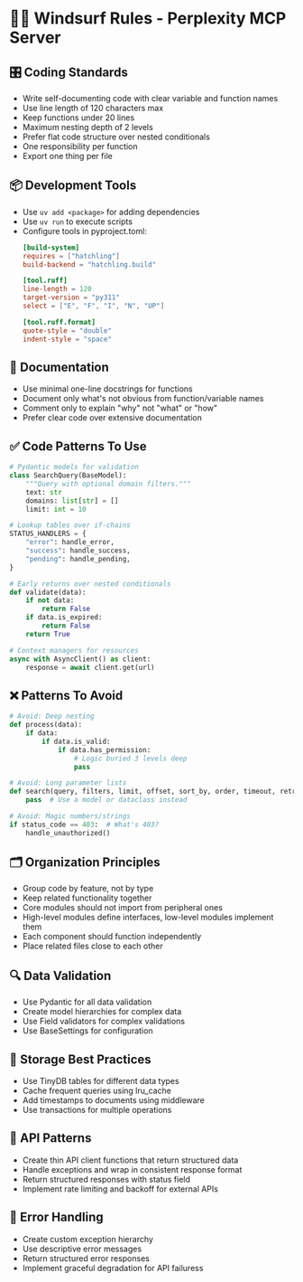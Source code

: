 # 🏄‍♂️ Windsurf Rules - Perplexity MCP Server

## 🎛️ Coding Standards

- Write self-documenting code with clear variable and function names
- Use line length of 120 characters max
- Keep functions under 20 lines
- Maximum nesting depth of 2 levels
- Prefer flat code structure over nested conditionals
- One responsibility per function
- Export one thing per file

## 📦 Development Tools

- Use `uv add <package>` for adding dependencies
- Use `uv run` to execute scripts
- Configure tools in pyproject.toml:
  ```toml
  [build-system]
  requires = ["hatchling"]
  build-backend = "hatchling.build"

  [tool.ruff]
  line-length = 120
  target-version = "py311"
  select = ["E", "F", "I", "N", "UP"]

  [tool.ruff.format]
  quote-style = "double"
  indent-style = "space"
  ```

## 📝 Documentation

- Use minimal one-line docstrings for functions
- Document only what's not obvious from function/variable names
- Comment only to explain "why" not "what" or "how"
- Prefer clear code over extensive documentation

## ✅ Code Patterns To Use

```python
# Pydantic models for validation
class SearchQuery(BaseModel):
    """Query with optional domain filters."""
    text: str
    domains: list[str] = []
    limit: int = 10

# Lookup tables over if-chains
STATUS_HANDLERS = {
    "error": handle_error,
    "success": handle_success,
    "pending": handle_pending,
}

# Early returns over nested conditionals
def validate(data):
    if not data:
        return False
    if data.is_expired:
        return False
    return True

# Context managers for resources
async with AsyncClient() as client:
    response = await client.get(url)
```

## ❌ Patterns To Avoid

```python
# Avoid: Deep nesting
def process(data):
    if data:
        if data.is_valid:
            if data.has_permission:
                # Logic buried 3 levels deep
                pass

# Avoid: Long parameter lists
def search(query, filters, limit, offset, sort_by, order, timeout, retry):
    pass  # Use a model or dataclass instead

# Avoid: Magic numbers/strings
if status_code == 403:  # What's 403?
    handle_unauthorized()
```

## 🗂️ Organization Principles

- Group code by feature, not by type
- Keep related functionality together
- Core modules should not import from peripheral ones
- High-level modules define interfaces, low-level modules implement them
- Each component should function independently
- Place related files close to each other

## 🔍 Data Validation

- Use Pydantic for all data validation
- Create model hierarchies for complex data
- Use Field validators for complex validations
- Use BaseSettings for configuration

## 💾 Storage Best Practices

- Use TinyDB tables for different data types
- Cache frequent queries using lru_cache
- Add timestamps to documents using middleware
- Use transactions for multiple operations

## 🔄 API Patterns

- Create thin API client functions that return structured data
- Handle exceptions and wrap in consistent response format
- Return structured responses with status field
- Implement rate limiting and backoff for external APIs

## 🧪 Error Handling

- Create custom exception hierarchy
- Use descriptive error messages
- Return structured error responses
- Implement graceful degradation for API failuress
